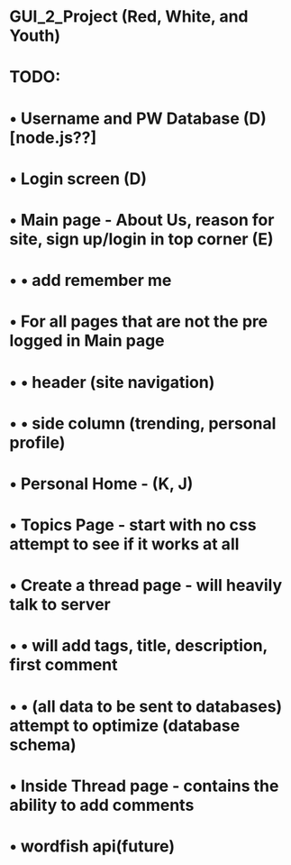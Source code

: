 # GUI_2_Project (Red, White, and Youth)
# 
# TODO:
# • Username and PW Database (D) [node.js??]
# • Login screen (D)
#
# • Main page - About Us, reason for site, sign up/login in top corner (E)
# • • add remember me
#
# • For all pages that are not the pre logged in Main page
# • • header (site navigation)
# • • side column (trending, personal profile)
#
# • Personal Home - (K, J) 
#
# • Topics Page - start with no css attempt to see if it works at all
#
# • Create a thread page - will heavily talk to server
# • • will add tags, title, description, first comment
# • • (all data to be sent to databases) attempt to optimize (database schema)

# • Inside Thread page - contains the ability to add comments
# 
# • wordfish api(future)
